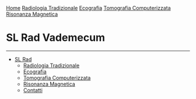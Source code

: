 <div class="topnav">
  <a href="index.html">Home</a>
  <a href="radiologia_tradizionale.html">Radiologia Tradizionale</a>
  <a href="ecografia.html">Ecografia</a>
  <a href="tomografia_computerizzata.html">Tomografia Computerizzata</a>
  <a href="risonanza_magnetica.html">Risonanza Magnetica</a>
</div>

# SL Rad Vademecum

---

- [SL Rad](index.md)
  - [Radiologia Tradizionale](radiologia_tradizionale.md)
  - [Ecografia](ecografia.md)
  - [Tomografia Computerizzata](tomografia_computerizzata.md)
  - [Risonanza Magnetica](risonanza_magnetica.md)
  - [Contatti](contatti.md)